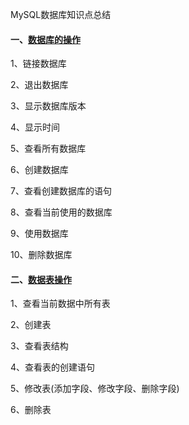 MySQL数据库知识点总结

#### 一、[数据库的操作](https://github.com/RickJinny/MySQL-Project/blob/master/src/com/rickjinny/sql/mysql_base_01.sql)
1、链接数据库

2、退出数据库

3、显示数据库版本

4、显示时间

5、查看所有数据库

6、创建数据库

7、查看创建数据库的语句

8、查看当前使用的数据库

9、使用数据库

10、删除数据库


#### 二、[数据表操作](https://github.com/RickJinny/MySQL-Project/blob/master/src/com/rickjinny/sql/mysql_base_01.sql)
1、查看当前数据中所有表

2、创建表

3、查看表结构

4、查看表的创建语句

5、修改表(添加字段、修改字段、删除字段)

6、删除表